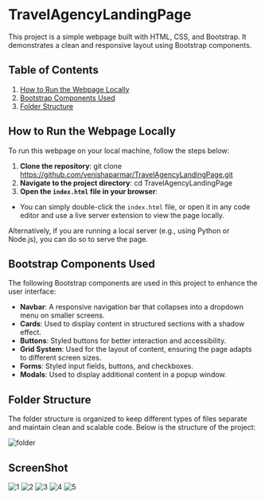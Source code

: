# TravelAgencyLandingPage


This project is a simple webpage built with HTML, CSS, and Bootstrap. It demonstrates a clean and responsive layout using Bootstrap components. 

## Table of Contents
1. [How to Run the Webpage Locally](#how-to-run-the-webpage-locally)
2. [Bootstrap Components Used](#bootstrap-components-used)
3. [Folder Structure](#folder-structure)

## How to Run the Webpage Locally

To run this webpage on your local machine, follow the steps below:

1. **Clone the repository**: git clone https://github.com/venishaparmar/TravelAgencyLandingPage.git
2. **Navigate to the project directory**: cd TravelAgencyLandingPage
3. **Open the `index.html` file in your browser**:
- You can simply double-click the `index.html` file, or open it in any code editor and use a live server extension to view the page locally.

Alternatively, if you are running a local server (e.g., using Python or Node.js), you can do so to serve the page.

## Bootstrap Components Used

The following Bootstrap components are used in this project to enhance the user interface:

- **Navbar**: A responsive navigation bar that collapses into a dropdown menu on smaller screens.
- **Cards**: Used to display content in structured sections with a shadow effect.
- **Buttons**: Styled buttons for better interaction and accessibility.
- **Grid System**: Used for the layout of content, ensuring the page adapts to different screen sizes.
- **Forms**: Styled input fields, buttons, and checkboxes.
- **Modals**: Used to display additional content in a popup window.

## Folder Structure

The folder structure is organized to keep different types of files separate and maintain clean and scalable code. Below is the structure of the project:

![folder](https://github.com/user-attachments/assets/7b2b0c71-7ab6-425c-af49-47a650fd2b3c)

## ScreenShot

![1](https://github.com/user-attachments/assets/5c382b74-95fd-4248-a79c-2543a8b0c316)
![2](https://github.com/user-attachments/assets/00ccdf35-a2f4-47fd-b03a-0723d19fce2e)
![3](https://github.com/user-attachments/assets/81eef36f-1044-4906-86d6-f2099cf97140)
![4](https://github.com/user-attachments/assets/afd02993-26bf-4b17-9b03-ea03aaa51087)
![5](https://github.com/user-attachments/assets/70c59112-0d58-4126-af2d-2de44671b8a0)

